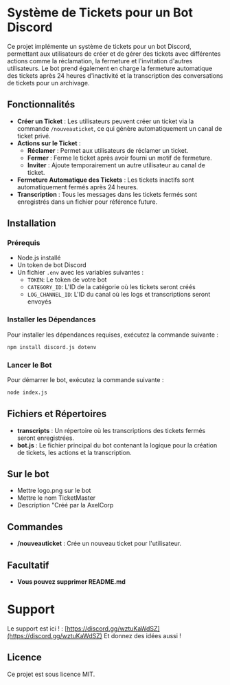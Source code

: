 
# Système de Tickets pour un Bot Discord

Ce projet implémente un système de tickets pour un bot Discord, permettant aux utilisateurs de créer et de gérer des tickets avec différentes actions comme la réclamation, la fermeture et l'invitation d'autres utilisateurs. Le bot prend également en charge la fermeture automatique des tickets après 24 heures d'inactivité et la transcription des conversations de tickets pour un archivage.

## Fonctionnalités

- **Créer un Ticket** : Les utilisateurs peuvent créer un ticket via la commande `/nouveauticket`, ce qui génère automatiquement un canal de ticket privé.
- **Actions sur le Ticket** :
    - **Réclamer** : Permet aux utilisateurs de réclamer un ticket.
    - **Fermer** : Ferme le ticket après avoir fourni un motif de fermeture.
    - **Inviter** : Ajoute temporairement un autre utilisateur au canal de ticket.
- **Fermeture Automatique des Tickets** : Les tickets inactifs sont automatiquement fermés après 24 heures.
- **Transcription** : Tous les messages dans les tickets fermés sont enregistrés dans un fichier pour référence future.

## Installation

### Prérequis
- Node.js installé
- Un token de bot Discord
- Un fichier `.env` avec les variables suivantes :
    - `TOKEN`: Le token de votre bot
    - `CATEGORY_ID`: L'ID de la catégorie où les tickets seront créés
    - `LOG_CHANNEL_ID`: L'ID du canal où les logs et transcriptions seront envoyés

### Installer les Dépendances
Pour installer les dépendances requises, exécutez la commande suivante :

```bash
npm install discord.js dotenv
```

### Lancer le Bot
Pour démarrer le bot, exécutez la commande suivante :

```bash
node index.js
```

## Fichiers et Répertoires

- **transcripts** : Un répertoire où les transcriptions des tickets fermés seront enregistrées.
- **bot.js** : Le fichier principal du bot contenant la logique pour la création de tickets, les actions et la transcription.

## Sur le bot
- Mettre logo.png sur le bot 
- Mettre le nom TicketMaster
- Description "Créé par la AxelCorp

## Commandes

- **/nouveauticket** : Crée un nouveau ticket pour l'utilisateur.


## Facultatif
- **Vous pouvez supprimer README.md**

# Support

Le support est ici ! : [https://discord.gg/wztuKaWdSZ](https://discord.gg/wztuKaWdSZ)
Et donnez des idées aussi !

## Licence
Ce projet est sous licence MIT.
